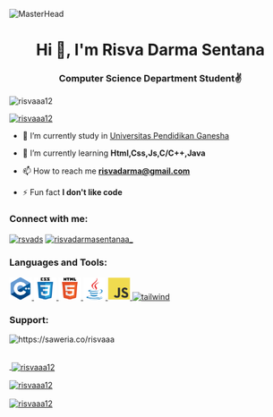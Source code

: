 ![MasterHead](https://cdn.dribbble.com/users/1059583/screenshots/4171367/coding-freak.gif)
<h1 align="center">Hi 👋, I'm Risva Darma Sentana</h1>
<h3 align="center">Computer Science Department Student✌</h3>

<p align="left"> <img src="https://komarev.com/ghpvc/?username=risvaaa12&label=Profile%20views&color=0e75b6&style=flat" alt="risvaaa12" /> </p>

<p align="left"> <a href="https://github.com/ryo-ma/github-profile-trophy"><img src="https://github-profile-trophy.vercel.app/?username=risvaaa12" alt="risvaaa12" /></a> </p>

- 🔭 I’m currently study in [Universitas Pendidikan Ganesha](https://undiksha.ac.id/)

- 🌱 I’m currently learning **Html,Css,Js,C/C++,Java**

- 📫 How to reach me **risvadarma@gmail.com**

- ⚡ Fun fact **I don't like code**

<h3 align="left">Connect with me:</h3>
<p align="left">
<a href="https://twitter.com/rsvads" target="blank"><img align="center" src="https://raw.githubusercontent.com/rahuldkjain/github-profile-readme-generator/master/src/images/icons/Social/twitter.svg" alt="rsvads" height="30" width="40" /></a>
<a href="https://instagram.com/risvadarmasentanaa_" target="blank"><img align="center" src="https://raw.githubusercontent.com/rahuldkjain/github-profile-readme-generator/master/src/images/icons/Social/instagram.svg" alt="risvadarmasentanaa_" height="30" width="40" /></a>
</p>

<h3 align="left">Languages and Tools:</h3>
<p align="left"> <a href="https://www.w3schools.com/cpp/" target="_blank" rel="noreferrer"> <img src="https://raw.githubusercontent.com/devicons/devicon/master/icons/cplusplus/cplusplus-original.svg" alt="cplusplus" width="40" height="40"/> </a> <a href="https://www.w3schools.com/css/" target="_blank" rel="noreferrer"> <img src="https://raw.githubusercontent.com/devicons/devicon/master/icons/css3/css3-original-wordmark.svg" alt="css3" width="40" height="40"/> </a> <a href="https://www.w3.org/html/" target="_blank" rel="noreferrer"> <img src="https://raw.githubusercontent.com/devicons/devicon/master/icons/html5/html5-original-wordmark.svg" alt="html5" width="40" height="40"/> </a> <a href="https://www.java.com" target="_blank" rel="noreferrer"> <img src="https://raw.githubusercontent.com/devicons/devicon/master/icons/java/java-original.svg" alt="java" width="40" height="40"/> </a> <a href="https://developer.mozilla.org/en-US/docs/Web/JavaScript" target="_blank" rel="noreferrer"> <img src="https://raw.githubusercontent.com/devicons/devicon/master/icons/javascript/javascript-original.svg" alt="javascript" width="40" height="40"/> </a> <a href="https://tailwindcss.com/" target="_blank" rel="noreferrer"> <img src="https://www.vectorlogo.zone/logos/tailwindcss/tailwindcss-icon.svg" alt="tailwind" width="40" height="40"/> </a> </p>

<h3 align="left">Support:</h3>
<p><a href="https://www.buymeacoffee.com/https://saweria.co/risvaaa"> <img align="left" src="https://cdn.buymeacoffee.com/buttons/v2/default-yellow.png" height="45" width="200" alt="https://saweria.co/risvaaa" /></a><a href="https://ko-fi.com/https://saweria.co/risvaaa"> <br><br>



<p>&nbsp;<img align="center" src="https://github-readme-stats.vercel.app/api?username=risvaaa12&show_icons=true&locale=en" alt="risvaaa12" /></p>

<p><img align="center" src="https://github-readme-streak-stats.herokuapp.com/?user=risvaaa12&" alt="risvaaa12" /></p>

<p><img align="center" src="https://github-readme-stats.vercel.app/api/top-langs?username=risvaaa12&show_icons=true&locale=en&layout=compact" alt="risvaaa12" /></p>
